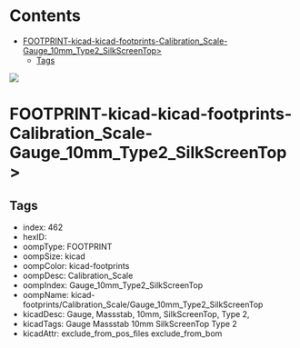 



Contents
========

* [FOOTPRINT-kicad-kicad-footprints-Calibration_Scale-Gauge_10mm_Type2_SilkScreenTop>](#footprint-kicad-kicad-footprints-calibration_scale-gauge_10mm_type2_silkscreentop)
	* [Tags](#tags)
  
![][im]
# FOOTPRINT-kicad-kicad-footprints-Calibration_Scale-Gauge_10mm_Type2_SilkScreenTop>

## Tags

- index: 462
- hexID: 
- oompType: FOOTPRINT
- oompSize: kicad
- oompColor: kicad-footprints
- oompDesc: Calibration_Scale
- oompIndex: Gauge_10mm_Type2_SilkScreenTop
- oompName: kicad-footprints/Calibration_Scale/Gauge_10mm_Type2_SilkScreenTop
- kicadDesc: Gauge, Massstab, 10mm, SilkScreenTop, Type 2,
- kicadTags: Gauge Massstab 10mm SilkScreenTop Type 2
- kicadAttr: exclude_from_pos_files exclude_from_bom



[im]: image.png
